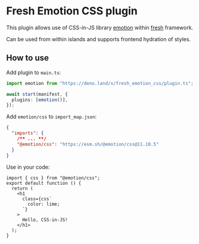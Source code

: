 # Fresh Emotion CSS plugin

This plugin allows use of CSS-in-JS library [emotion](https://emotion.sh/)
within [fresh](https://fresh.deno.dev/) framework.

Can be used from within islands and supports frontend hydration of styles.

## How to use

Add plugin to `main.ts`:

```ts
import emotion from "https://deno.land/x/fresh_emotion_css/plugin.ts";

await start(manifest, {
  plugins: [emotion()],
});
```

Add `emotion/css` to `import_map.json`:

```json
{
  "imports": {
    /** ... **/
    "@emotion/css": "https://esm.sh/@emotion/css@11.10.5"
  }
}
```

Use in your code:

```tsx
import { css } from "@emotion/css";
export default function () {
  return (
    <h1
      class={css`
        color: lime;
      `}
    >
      Hello, CSS-in-JS!
    </h1>
  );
}
```
